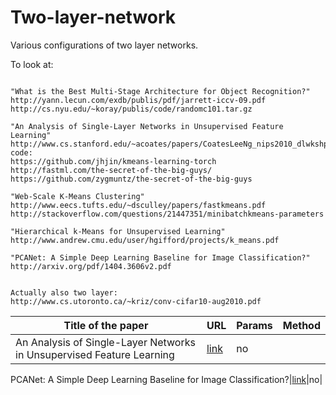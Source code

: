 # Two-layer-network
Various configurations of two layer networks.

To look at:
~~~

"What is the Best Multi-Stage Architecture for Object Recognition?"
http://yann.lecun.com/exdb/publis/pdf/jarrett-iccv-09.pdf
http://cs.nyu.edu/~koray/publis/code/randomc101.tar.gz

"An Analysis of Single-Layer Networks in Unsupervised Feature Learning"
http://www.cs.stanford.edu/~acoates/papers/CoatesLeeNg_nips2010_dlwkshp_singlelayer.pdf
code:
https://github.com/jhjin/kmeans-learning-torch
http://fastml.com/the-secret-of-the-big-guys/
https://github.com/zygmuntz/the-secret-of-the-big-guys

"Web-Scale K-Means Clustering"
http://www.eecs.tufts.edu/~dsculley/papers/fastkmeans.pdf
http://stackoverflow.com/questions/21447351/minibatchkmeans-parameters

"Hierarchical k-Means for Unsupervised Learning"
http://www.andrew.cmu.edu/user/hgifford/projects/k_means.pdf

"PCANet: A Simple Deep Learning Baseline for Image Classification?"
http://arxiv.org/pdf/1404.3606v2.pdf


Actually also two layer:
http://www.cs.utoronto.ca/~kriz/conv-cifar10-aug2010.pdf
~~~


Title of the paper | URL | Params | Method
------------------ | --- | ------ | ------
An Analysis of Single-Layer Networks in Unsupervised Feature Learning|[link](http://www.cs.stanford.edu/~acoates/papers/CoatesLeeNg_nips2010_dlwkshp_singlelayer.pdf)|no|

PCANet: A Simple Deep Learning Baseline for Image Classification?|[link](http://arxiv.org/pdf/1404.3606v2.pdf)|no|
